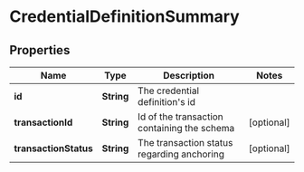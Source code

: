 

# CredentialDefinitionSummary


## Properties

Name | Type | Description | Notes
------------ | ------------- | ------------- | -------------
**id** | **String** | The credential definition&#39;s id | 
**transactionId** | **String** | Id of the transaction containing the schema |  [optional]
**transactionStatus** | **String** | The transaction status regarding anchoring |  [optional]



